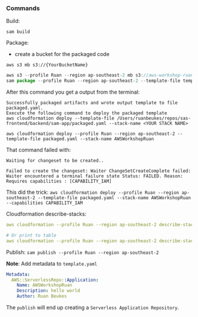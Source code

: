 ### Commands

Build:

`sam build`

Package:

- create a bucket for the packaged code

`aws s3 mb s3://{YourBucketName}`

```javascript
aws s3 --profile Ruan --region ap-southeast-2 mb s3://aws-workshop-ruan
sam package --profile Ruan --region ap-southeast-2 --template-file template.yaml --output-template-file packaged.yaml --s3-bucket aws-workshop-ruan
```

After this command you get a output from the terminal:

```
Successfully packaged artifacts and wrote output template to file packaged.yaml.
Execute the following command to deploy the packaged template
aws cloudformation deploy --template-file /Users/ruanbeukes/repos/sas-frontend/backend/sam-app/packaged.yaml --stack-name <YOUR STACK NAME>
```

`aws cloudformation deploy --profile Ruan --region ap-southeast-2 --template-file packaged.yaml --stack-name AWSWorkshopRuan`

That command failed with:
```
Waiting for changeset to be created..

Failed to create the changeset: Waiter ChangeSetCreateComplete failed: Waiter encountered a terminal failure state Status: FAILED. Reason: Requires capabilities : [CAPABILITY_IAM]
```

This did the trick:
`aws cloudformation deploy --profile Ruan --region ap-southeast-2 --template-file packaged.yaml --stack-name AWSWorkshopRuan --capabilities CAPABILITY_IAM`

Cloudformation describe-stacks:
```yaml
aws cloudformation --profile Ruan --region ap-southeast-2 describe-stacks --stack-name AWSWorkshopRuan --query 'Stacks[].Outputs[?OutputKey==`HelloWorldApi`]'

# Or print to table
aws cloudformation --profile Ruan --region ap-southeast-2 describe-stacks --stack-name AWSWorkshopRuan --query 'Stacks[].Outputs[?OutputKey==`HelloWorldApi`]' --output table
```

Publish: 
`sam publish --profile Ruan --region ap-southeast-2`

**Note**: Add metadata to `template.yaml`

```yaml
Metadata:
  AWS::ServerlessRepo::Application:
    Name: AWSWorkshopRuan
    Description: hello world
    Author: Ruan Beukes 
```

The `publish` will end up creating a `Serverless Application Repository`.
